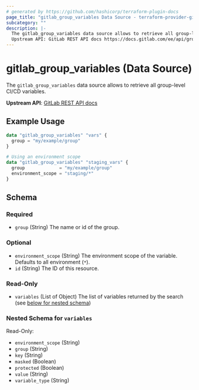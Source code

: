 ```yaml
---
# generated by https://github.com/hashicorp/terraform-plugin-docs
page_title: "gitlab_group_variables Data Source - terraform-provider-gitlab"
subcategory: ""
description: |-
  The gitlab_group_variables data source allows to retrieve all group-level CI/CD variables.
  Upstream API: GitLab REST API docs https://docs.gitlab.com/ee/api/group_level_variables.html
---
```


# gitlab_group_variables (Data Source)

The `gitlab_group_variables` data source allows to retrieve all group-level CI/CD variables.

**Upstream API**: [GitLab REST API docs](https://docs.gitlab.com/ee/api/group_level_variables.html)

## Example Usage

```terraform
data "gitlab_group_variables" "vars" {
  group = "my/example/group"
}

# Using an environment scope
data "gitlab_group_variables" "staging_vars" {
  group             = "my/example/group"
  environment_scope = "staging/*"
}
```

<!-- schema generated by tfplugindocs -->
## Schema

### Required

- `group` (String) The name or id of the group.

### Optional

- `environment_scope` (String) The environment scope of the variable. Defaults to all environment (`*`).
- `id` (String) The ID of this resource.

### Read-Only

- `variables` (List of Object) The list of variables returned by the search (see [below for nested schema](#nestedatt--variables))

<a id="nestedatt--variables"></a>
### Nested Schema for `variables`

Read-Only:

- `environment_scope` (String)
- `group` (String)
- `key` (String)
- `masked` (Boolean)
- `protected` (Boolean)
- `value` (String)
- `variable_type` (String)



